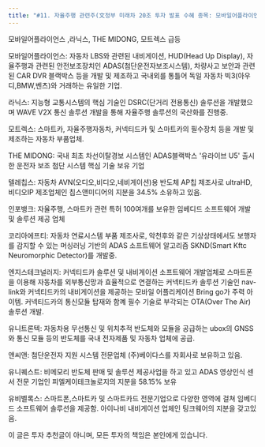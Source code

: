 ```yaml
---
title: "#11. 자율주행 관련주(文정부 미래차 20조 투자 발표 수혜 종목: 모바일어플라이언스, 라닉스, 모트렉스 등)"
---
```


모바일어플라이언스 ,라닉스, THE MIDONG, 모트렉스 급등
 

모바일어플라이언스: 자동차 LBS와 관련된 내비게이션, HUD(Head Up Display), 자율주행과 관련된 안전보조장치인 ADAS(첨단운전자보조시스템), 차량사고 보안과 관련된 CAR DVR 블랙박스 등을 개발 및 제조하고 국내외를 통틀어 독일 자동차 빅3(아우디,BMW,벤츠)와 거래하는 유일한 기업.

 

라닉스: 지능형 교통시스템의 핵심 기술인 DSRC(단거리 전용통신) 솔루션을 개발했으며 WAVE V2X 통신 솔루션 개발을 통해 자율주행 솔루션의 국산화를 진행중. 

 

모트렉스: 스마트카, 자율주행자동차, 커넥티드카 및 스마트카의 필수장치 등을 개발 및 제조하는 자동차 부품업체. 

 

THE MIDONG: 국내 최초 차선이탈경보 시스템인 ADAS블랙박스 '유라이브 U5' 출시한 운전자 보조 첨단 시스템 핵심 기술 보유 기업

 

텔레칩스: 자동차 AVN(오디오,비디오,네비게이션)용 반도체 AP칩 제조사로 ultraHD,비디오IP 제조업체인 칩스앤미디어의 지분을 34.5% 소유하고 있음.

 

인포뱅크: 자율주행, 스마트카 관련 특허 100여개를 보유한 임베디드 소프트웨어 개발 및 솔루션 제공 업체

 

코리아에프티: 자동차 연료시스템 부품 제조사로, 악천후와 같은 기상상태에서도 보행자를 감지할 수 있는 머싱러닝 기반의 ADAS 소프트웨어 알고리즘 SKND(Smart Kftc Neuromorphic Detector)를 개발중. 

 

엔지스테크널러지: 커넥티드카 솔루션 및 내비게이션 소프트웨어 개발업체로 스마트폰을 이용해 자동차를 외부통신망과 효율적으로 연결하는 커넥티드카 솔루션 기술인 nav-link와 커넥티드카의 내비게이션을 제공하는 모바일 어플리케이션 Bring go가 주력 아이템. 커넥티드카의 통신모듈 탑재와 함꼐 필수 기술로 부각되는 OTA(Over The Air)솔루션 개발.

 

유니트론텍: 자동차용 무선통신 및 위치추적 반도체와 모듈을 공급하는 ubox의 GNSS와 통신 모듈 등의 반도체를 국내 전자제품 및 자동차 업체에 공급.

 

앤씨앤: 첨단운전자 지원 시스템 전문업체 (주)베이다스를 자회사로 보유하고 있음.

 

유니퀘스트: 비메모리 반도체 판매 및 솔루션 제공사업을 하고 있고 ADAS 영상인식 센서 전문 기업인 피엘케이테크놀로지의 지분을 58.15% 보유

 

유비벨록스: 스마트폰,스마트카 및 스마트카드 전문기업으로 다양한 영역에 걸쳐 임베디드 소프트웨어 솔루션을 제공함. 아이나비 내비게이션 업체인 팅크웨어의 지분을 갖고있음.

 

 

이 글은 투자 추천글이 아니며, 모든 투자의 책임은 본인에게 있습니다.
